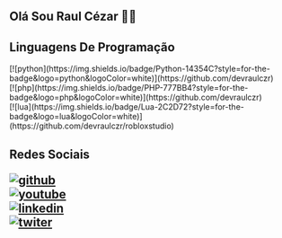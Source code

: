 ## Olá Sou Raul Cézar 👋🏼
<h2>Linguagens De Programação</h2>
[![python](https://img.shields.io/badge/Python-14354C?style=for-the-badge&logo=python&logoColor=white)](https://github.com/devraulczr)
<br>
[![php](https://img.shields.io/badge/PHP-777BB4?style=for-the-badge&logo=php&logoColor=white)](https://github.com/devraulczr)
<br>
[![lua](https://img.shields.io/badge/Lua-2C2D72?style=for-the-badge&logo=lua&logoColor=white)](https://github.com/devraulczr/robloxstudio)

<h2>Redes Sociais

[![github](https://img.shields.io/badge/GitHub-100000?style=for-the-badge&logo=github&logoColor=white)](https://github.com/devraulczr)
<br>
[![youtube](https://img.shields.io/badge/YouTube-FF0000?style=for-the-badge&logo=youtube&logoColor=white)](https://www.youtube.com/@mikey_code)
<br>
[![linkedin](https://img.shields.io/badge/LinkedIn-0077B5?style=for-the-badge&logo=linkedin&logoColor=white)](https://www.linkedin.com/in/raul-cézar-907a7b334/)
<br>
[![twiter](    https://img.shields.io/badge/Twitter-1DA1F2?style=for-the-badge&logo=twitter&logoColor=white)](https://x.com/devraulc)
